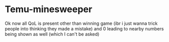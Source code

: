 # Temu-minesweeper
Ok now all QoL is present other than winning game (ibr i just wanna trick people into thinking they made a mistake) and 0 leading to nearby numbers being shown as well (which I can't be asked)
